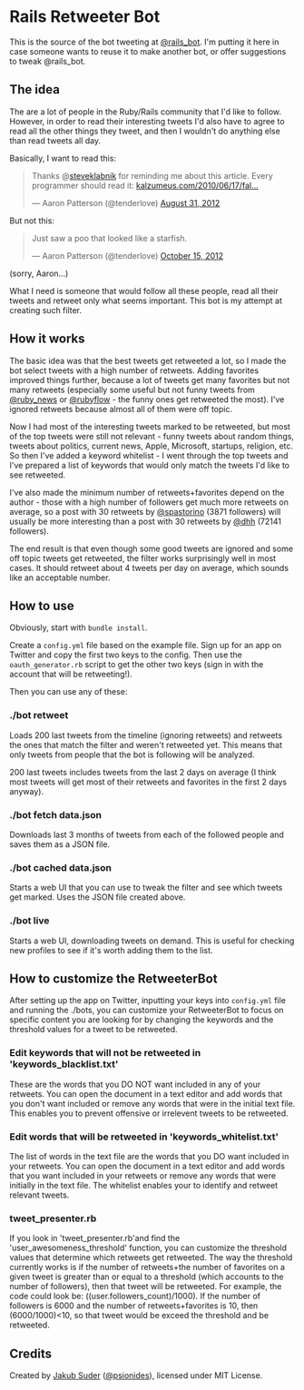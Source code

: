# Rails Retweeter Bot

This is the source of the bot tweeting at [@rails_bot](https://twitter.com/rails_bot). I'm putting it here in case someone wants to reuse it to make another bot, or offer suggestions to tweak @rails_bot.

## The idea

The are a lot of people in the Ruby/Rails community that I'd like to follow. However, in order to read their interesting tweets I'd also have to agree to read all the other things they tweet, and then I wouldn't do anything else than read tweets all day.

Basically, I want to read this:

<blockquote class="twitter-tweet"><p>Thanks @<a href="https://twitter.com/steveklabnik">steveklabnik</a> for reminding me about this article. Every programmer should read it: <a href="http://t.co/1CgfnckT" title="http://www.kalzumeus.com/2010/06/17/falsehoods-programmers-believe-about-names/">kalzumeus.com/2010/06/17/fal…</a></p>&mdash; Aaron Patterson (@tenderlove) <a href="https://twitter.com/tenderlove/status/241645297019801602" data-datetime="2012-08-31T21:15:03+00:00">August 31, 2012</a></blockquote>
<script async src="//platform.twitter.com/widgets.js" charset="utf-8"></script>

But not this:

<blockquote class="twitter-tweet tw-align-left" width="350"><p>Just saw a poo that looked like a starfish.</p>&mdash; Aaron Patterson (@tenderlove) <a href="https://twitter.com/tenderlove/status/257938626736971776" data-datetime="2012-10-15T20:18:55+00:00">October 15, 2012</a></blockquote>

(sorry, Aaron...)

What I need is someone that would follow all these people, read all their tweets and retweet only what seems important. This bot is my attempt at creating such filter.

## How it works

The basic idea was that the best tweets get retweeted a lot, so I made the bot select tweets with a high number of retweets. Adding favorites improved things further, because a lot of tweets get many favorites but not many retweets (especially some useful but not funny tweets from [@ruby_news](https://twitter.com/ruby_news) or [@rubyflow](https://twitter.com/rubyflow) - the funny ones get retweeted the most). I've ignored retweets because almost all of them were off topic.

Now I had most of the interesting tweets marked to be retweeted, but most of the top tweets were still not relevant - funny tweets about random things, tweets about politics, current news, Apple, Microsoft, startups, religion, etc. So then I've added a keyword whitelist - I went through the top tweets and I've prepared a list of keywords that would only match the tweets I'd like to see retweeted.

I've also made the minimum number of retweets+favorites depend on the author - those with a high number of followers get much more retweets on average, so a post with 30 retweets by [@spastorino](https://twitter.com/spastorino) (3871 followers) will usually be more interesting than a post with 30 retweets by [@dhh](https://twitter.com/dhh) (72141 followers).

The end result is that even though some good tweets are ignored and some off topic tweets get retweeted, the filter works surprisingly well in most cases. It should retweet about 4 tweets per day on average, which sounds like an acceptable number.

## How to use 

Obviously, start with `bundle install`.

Create a `config.yml` file based on the example file. Sign up for an app on Twitter and copy the first two keys to the config. Then use the `oauth_generator.rb` script to get the other two keys (sign in with the account that will be retweeting!).

Then you can use any of these:

### ./bot retweet

Loads 200 last tweets from the timeline (ignoring retweets) and retweets the ones that match the filter and weren't retweeted yet. This means that only tweets from people that the bot is following will be analyzed.

200 last tweets includes tweets from the last 2 days on average (I think most tweets will get most of their retweets and favorites in the first 2 days anyway).

### ./bot fetch data.json

Downloads last 3 months of tweets from each of the followed people and saves them as a JSON file.

### ./bot cached data.json

Starts a web UI that you can use to tweak the filter and see which tweets get marked. Uses the JSON file created above.

### ./bot live

Starts a web UI, downloading tweets on demand. This is useful for checking new profiles to see if it's worth adding them to the list.

## How to customize the RetweeterBot

After setting up the app on Twitter, inputting your keys into `config.yml` file and running the ./bots, you can customize your RetweeterBot to focus on specific content you are looking for by changing the keywords and the threshold values for a tweet to be retweeted.

### Edit keywords that will not be retweeted in 'keywords_blacklist.txt'

These are the words that you DO NOT want included in any of your retweets. You can open the document in a text editor and add words that you don't want included or remove any words that were in the initial text file. This enables you to prevent offensive or irrelevent tweets to be retweeted.

### Edit words that will be retweeted in 'keywords_whitelist.txt'

The list of words in the text file are the words that you DO want included in your retweets. You can open the document in a text editor and add words that you want included in your retweets or remove any words that were initially in the text file. The whitelist enables your to identify and retweet relevant tweets. 

### tweet_presenter.rb  

If you look in 'tweet_presenter.rb'and find the 'user_awesomeness_threshold' function, you can customize the threshold values that determine which retweets get retweeted. The way the threshold currently works is if the number of retweets+the number of favorites on a given tweet is greater than or equal to a threshold (which accounts to the number of followers), then that tweet will be retweeted. 
For example, the code could look be: ((user.followers_count)/1000). If the number of followers is 6000 and the number of retweets+favorites is 10, then (6000/1000)<10, so that tweet would be exceed the threshold and be retweeted.  

## Credits

Created by [Jakub Suder](http://psionides.eu) ([@psionides](https://twitter.com/psionides)), licensed under MIT License.
